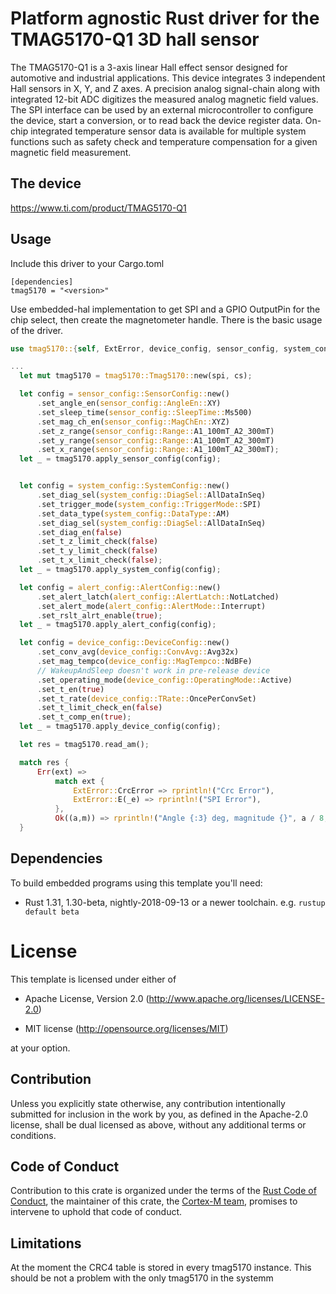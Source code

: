# Platform agnostic Rust driver for the TMAG5170-Q1 3D hall sensor

The TMAG5170-Q1 is a 3-axis linear Hall effect sensor designed for automotive and industrial
applications. This device integrates 3 independent Hall sensors in X, Y, and Z axes. A precision analog
signal-chain along with integrated 12-bit ADC digitizes the measured analog magnetic field values.
The SPI interface can be used by an external microcontroller to configure the device, start a conversion,
or to read back the device register data. On-chip integrated temperature sensor data is available for
multiple system functions such as safety check and temperature compensation for a given magnetic field
measurement.


## The device
https://www.ti.com/product/TMAG5170-Q1

## Usage

Include this driver to your Cargo.toml
```
[dependencies]
tmag5170 = "<version>"
```
Use embedded-hal implementation to get SPI and a GPIO OutputPin for the chip select, then create the magnetometer handle. There is the basic usage of the driver.
```rust
use tmag5170::{self, ExtError, device_config, sensor_config, system_config, alert_config};

...
  let mut tmag5170 = tmag5170::Tmag5170::new(spi, cs);

  let config = sensor_config::SensorConfig::new()
      .set_angle_en(sensor_config::AngleEn::XY)
      .set_sleep_time(sensor_config::SleepTime::Ms500)
      .set_mag_ch_en(sensor_config::MagChEn::XYZ)
      .set_z_range(sensor_config::Range::A1_100mT_A2_300mT)
      .set_y_range(sensor_config::Range::A1_100mT_A2_300mT)
      .set_x_range(sensor_config::Range::A1_100mT_A2_300mT);
  let _ = tmag5170.apply_sensor_config(config);


  let config = system_config::SystemConfig::new()
      .set_diag_sel(system_config::DiagSel::AllDataInSeq)
      .set_trigger_mode(system_config::TriggerMode::SPI)
      .set_data_type(system_config::DataType::AM)
      .set_diag_sel(system_config::DiagSel::AllDataInSeq)
      .set_diag_en(false)
      .set_t_z_limit_check(false)
      .set_t_y_limit_check(false)
      .set_t_x_limit_check(false);
  let _ = tmag5170.apply_system_config(config);

  let config = alert_config::AlertConfig::new()
      .set_alert_latch(alert_config::AlertLatch::NotLatched)
      .set_alert_mode(alert_config::AlertMode::Interrupt)
      .set_rslt_alrt_enable(true);
  let _ = tmag5170.apply_alert_config(config);

  let config = device_config::DeviceConfig::new()
      .set_conv_avg(device_config::ConvAvg::Avg32x)
      .set_mag_tempco(device_config::MagTempco::NdBFe)
      // WakeupAndSleep doesn't work in pre-release device
      .set_operating_mode(device_config::OperatingMode::Active)
      .set_t_en(true)
      .set_t_rate(device_config::TRate::OncePerConvSet)
      .set_t_limit_check_en(false)
      .set_t_comp_en(true);
  let _ = tmag5170.apply_device_config(config);

  let res = tmag5170.read_am();

  match res {
      Err(ext) => 
          match ext {
              ExtError::CrcError => rprintln!("Crc Error"),
              ExtError::E(_e) => rprintln!("SPI Error"),
          },
          Ok((a,m)) => rprintln!("Angle {:3} deg, magnitude {}", a / 8, m),
  }

```

## Dependencies
To build embedded programs using this template you'll need:

- Rust 1.31, 1.30-beta, nightly-2018-09-13 or a newer toolchain. e.g. `rustup
  default beta`

# License

This template is licensed under either of

- Apache License, Version 2.0 (http://www.apache.org/licenses/LICENSE-2.0)

- MIT license (http://opensource.org/licenses/MIT)

at your option.

## Contribution

Unless you explicitly state otherwise, any contribution intentionally submitted
for inclusion in the work by you, as defined in the Apache-2.0 license, shall be
dual licensed as above, without any additional terms or conditions.

## Code of Conduct

Contribution to this crate is organized under the terms of the [Rust Code of
Conduct][CoC], the maintainer of this crate, the [Cortex-M team][team], promises
to intervene to uphold that code of conduct.

[CoC]: https://www.rust-lang.org/policies/code-of-conduct
[team]: https://github.com/rust-embedded/wg#the-cortex-m-team

## Limitations

At the moment the CRC4 table is stored in every tmag5170 instance.
This should be not a problem with the only tmag5170 in the systemm